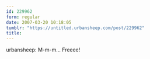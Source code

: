```yaml
---
id: 229962
form: regular
date: 2007-03-20 10:18:05
tumblr: "https://untitled.urbansheep.com/post/229962"
title:
---
```


<p>urbansheep: M-m-m&hellip; Freeee!</p>

